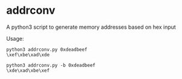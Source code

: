 # addrconv
A python3 script to generate memory addresses based on hex input

Usage:
```
python3 addrconv.py 0xdeadbeef
\xef\xbe\xad\xde

python3 addrconv.py -b 0xdeadbeef
\xde\xad\xbe\xef
 ```
